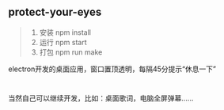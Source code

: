 ## protect-your-eyes
>>>
>1. 安装 npm install
>2. 运行 npm start
>3. 打包 npm run make
>>>
electron开发的桌面应用，窗口置顶透明，每隔45分提示“休息一下”
#
当然自己可以继续开发，比如：桌面歌词，电脑全屏弹幕......